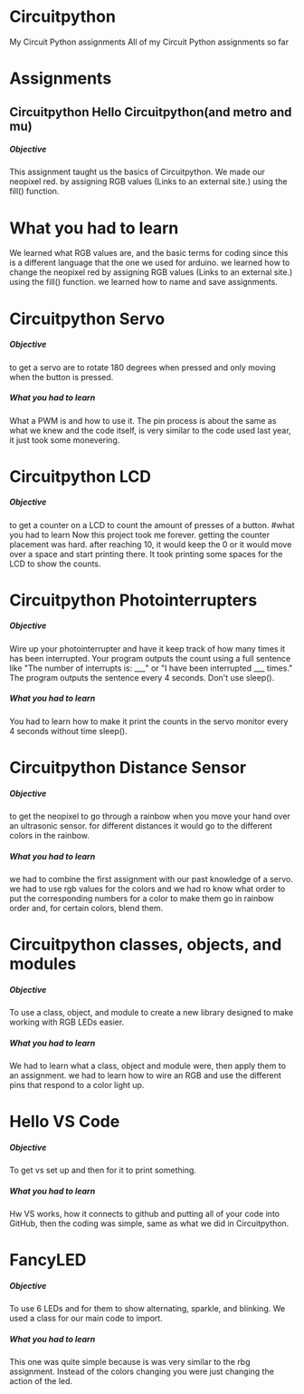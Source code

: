 # Circuitpython
My Circuit Python assignments
All of my Circuit Python assignments so far

# Assignments

## Circuitpython Hello Circuitpython(and metro and mu)
##### Objective
This assignment taught us the basics of Circuitpython. We made our neopixel red. by assigning RGB values (Links to an external site.) using the fill() function.
# What you had to learn
We learned what RGB values are, and the basic terms for coding since this is a different language that the one we used for arduino. we learned how to change the neopixel red by assigning RGB values (Links to an external site.) using the fill() function. we learned how to name and save assignments.

# Circuitpython Servo
##### Objective
to get a servo are to rotate 180 degrees when pressed and only moving when the button is pressed.
##### What you had to learn
What a PWM is and how to use it. The pin process is about the same as what we knew and the code itself, is very similar to the code used last year, it just took some monevering.

# Circuitpython LCD
##### Objective
to get a counter on a LCD to count the amount of presses of a button.
#what you had to learn
Now this project took me forever. getting the counter placement was hard. after reaching 10, it would keep the 0 or it would move over a space and start printing there. It took printing some spaces for the LCD to show the counts.

# Circuitpython Photointerrupters
##### Objective
Wire up your photointerrupter and have it keep track of how many times it has been interrupted.
Your program outputs the count using a full sentence like "The number of interrupts is: ___" or "I have been interrupted ___ times."
The program outputs the sentence every 4 seconds.
Don't use sleep(). 

##### What you had to learn
You had to learn how to make it print the counts in the servo monitor every 4 seconds without time sleep().

# Circuitpython Distance Sensor
##### Objective
to get the neopixel to go through a rainbow when you move your hand over an ultrasonic sensor. for different distances it would go to the different colors in the rainbow.
##### What you had to learn
we had to combine the first assignment with our past knowledge of a servo. we had to use rgb values for the colors and we had ro know what order to put the corresponding numbers for a color to make them go in rainbow order and, for certain colors, blend them.

# Circuitpython classes, objects, and modules
##### Objective
To use a class, object, and module to create a new library designed to make working with RGB LEDs easier.
##### What you had to learn
We had to learn what a class, object and module were, then apply them to an assignment. we had to learn how to wire an RGB and use the different pins that respond to a color light up.

# Hello VS Code
##### Objective
To get vs set up and then for it to print something.
##### What you had to learn
Hw VS works, how it connects to github and putting all of your code into GitHub, then the coding was simple, same as what we did in Circuitpython.

# FancyLED
##### Objective
To use 6 LEDs and for them to show alternating, sparkle, and blinking. We used a class for our main code to import.

##### What you had to learn
This one was quite simple because is was very similar to the rbg assignment. Instead of the colors changing you were just changing the action of the led.

